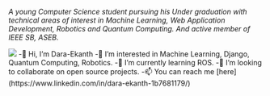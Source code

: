 _A young Computer Science student pursuing his Under graduation with technical areas of interest in Machine Learning, Web Application Development, Robotics and Quantum Computing. And active member of IEEE SB, ASEB._

<img src="https://github-readme-stats.vercel.app/api?username=Dara-Ekanth&&show_icons=true&title_color=ffffff&icon_color=bb2acf&text_color=daf7dc&bg_color=151515">
-👋 Hi, I’m Dara-Ekanth  
-👀 I’m interested in Machine Learning, Django, Quantum Computing, Robotics.  
-🌱 I’m currently learning ROS.  
-💞️ I’m looking to collaborate on open source projects.  
-📫 You can reach me [here](https://www.linkedin.com/in/dara-ekanth-1b7681179/)  

<!---
Dara-Ekanth/Dara-Ekanth is a ✨ special ✨ repository because its `README.md` (this file) appears on your GitHub profile.
You can click the Preview link to take a look at your changes.
--->
